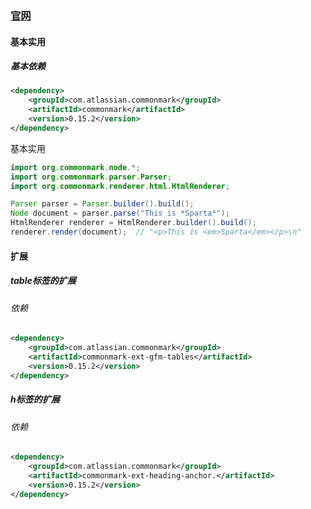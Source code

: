 ### [官网](https://github.com/atlassian/commonmark-java)

#### 基本实用

##### 基本依赖

```xml
<dependency>
    <groupId>com.atlassian.commonmark</groupId>
    <artifactId>commonmark</artifactId>
    <version>0.15.2</version>
</dependency>
```

基本实用

```java
import org.commonmark.node.*;
import org.commonmark.parser.Parser;
import org.commonmark.renderer.html.HtmlRenderer;

Parser parser = Parser.builder().build();
Node document = parser.parse("This is *Sparta*");
HtmlRenderer renderer = HtmlRenderer.builder().build();
renderer.render(document);  // "<p>This is <em>Sparta</em></p>\n"
```

#### 扩展

##### table标签的扩展

###### 依赖

```xml
<dependency>
    <groupId>com.atlassian.commonmark</groupId>
    <artifactId>commonmark-ext-gfm-tables</artifactId>
    <version>0.15.2</version>
</dependency>
```

##### h标签的扩展

###### 依赖

```xml
<dependency>
    <groupId>com.atlassian.commonmark</groupId>
    <artifactId>commonmark-ext-heading-anchor.</artifactId>
    <version>0.15.2</version>
</dependency>
```

